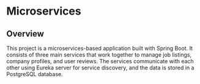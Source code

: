 # Microservices
## Overview
This project is a microservices-based application built with Spring Boot. It consists of three main services that work together to manage job listings, company profiles, and user reviews. The services communicate with each other using Eureka server for service discovery, and the data is stored in a PostgreSQL database.
